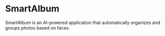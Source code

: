 # SmartAlbum
SmartAlbum is an AI-powered application that automatically organizes and groups photos based on faces.